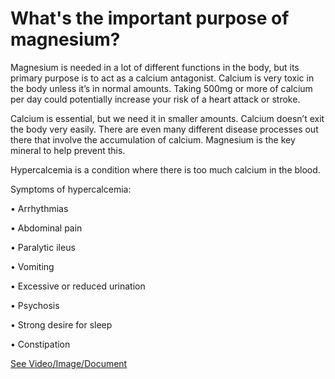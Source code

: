 # What's the important purpose of magnesium?

Magnesium is needed in a lot of different functions in the body, but its primary purpose is to act as a calcium antagonist. Calcium is very toxic in the body unless it’s in normal amounts. Taking 500mg or more of calcium per day could potentially increase your risk of a heart attack or stroke.

Calcium is essential, but we need it in smaller amounts. Calcium doesn’t exit the body very easily. There are even many different disease processes out there that involve the accumulation of calcium. Magnesium is the key mineral to help prevent this.

Hypercalcemia is a condition where there is too much calcium in the blood.

Symptoms of hypercalcemia:

• Arrhythmias

• Abdominal pain

• Paralytic ileus

• Vomiting

• Excessive or reduced urination

• Psychosis

• Strong desire for sleep

• Constipation

 [See Video/Image/Document](https://hls-player.drberg.com/asset?path=migrated-assets/the-important-unknown-purpose-of-magnesium)